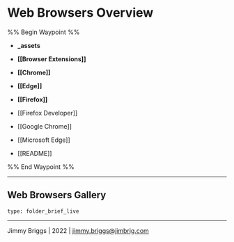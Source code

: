 # Web Browsers Overview

%% Begin Waypoint %%
- **_assets**

- **[[Browser Extensions]]**
- **[[Chrome]]**
- **[[Edge]]**
- **[[Firefox]]**
- [[Firefox Developer]]
- [[Google Chrome]]
- [[Microsoft Edge]]
- [[README]]

%% End Waypoint %%

---

## Web Browsers Gallery

````ccard
type: folder_brief_live
````

---

Jimmy Briggs | 2022 | <jimmy.briggs@jimbrig.com>
